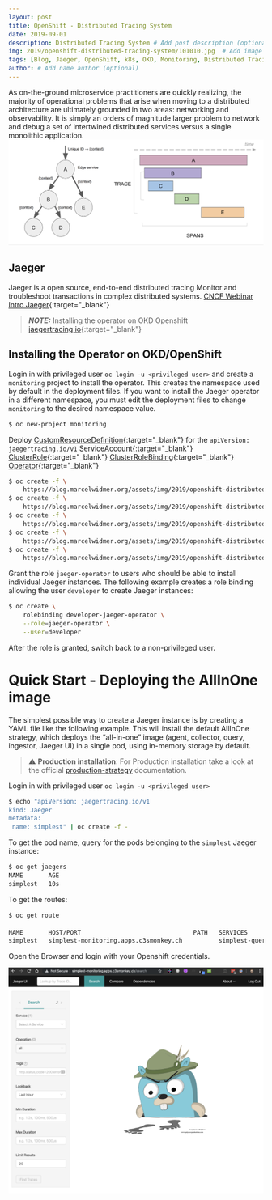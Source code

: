 ```yaml
---
layout: post
title: OpenShift - Distributed Tracing System
date: 2019-09-01
description: Distributed Tracing System # Add post description (optional)
img: 2019/openshift-distributed-tracing-system/101010.jpg  # Add image post (optional)
tags: [Blog, Jaeger, OpenShift, k8s, OKD, Monitoring, Distributed Tracing]
author: # Add name author (optional)
---
```

As on-the-ground microservice practitioners are quickly realizing, the majority of operational problems that arise when moving to a
distributed architecture are ultimately grounded in two areas: networking and observability. 
It is simply an orders of magnitude larger problem to network and debug a set of intertwined distributed services versus a single monolithic application.
![Distributed Tracing In A Nutshell](/assets/img/2019/openshift-distributed-tracing-system/Distributed-Tracing-In-A-Nutshell.png)

## Jaeger 
Jaeger is a open source, end-to-end distributed tracing Monitor and troubleshoot transactions in complex distributed systems.
[CNCF Webinar Intro Jaeger](https://www.cncf.io/wp-content/uploads/2018/01/CNCF_Webinar_Intro_Jaeger_v1.0_-_2018-01-16.pdf){:target="_blank"}

> **_NOTE:_**  Installing the operator on OKD Openshift [jaegertracing.io](https://www.jaegertracing.io/docs/1.13/operator/#installing-the-operator-on-okd-openshift){:target="_blank"}


## Installing the Operator on OKD/OpenShift
Login in with privileged user `oc login -u <privileged user>` and create a `monitoring` project to install the operator.
This creates the namespace used by default in the deployment files. If you want to install the Jaeger operator in a different namespace, 
you must edit the deployment files to change `monitoring` to the desired namespace value.
```bash
$ oc new-project monitoring
```

Deploy [CustomResourceDefinition](/assets/img/2019/openshift-distributed-tracing-system/deploy/jaegertracing_v1_jaeger_crd.yaml){:target="_blank"} for the `apiVersion: jaegertracing.io/v1`
[ServiceAccount](/assets/img/2019/openshift-distributed-tracing-system/deploy/service_account.yaml){:target="_blank"} [ClusterRole](/assets/img/2019/openshift-distributed-tracing-system/deploy/role.yaml){:target="_blank"} 
[ClusterRoleBinding](/assets/img/2019/openshift-distributed-tracing-system/deploy/role_binding.yaml){:target="_blank"} [Operator](/assets/img/2019/openshift-distributed-tracing-system/deploy/operator.yaml){:target="_blank"}

```bash
$ oc create -f \
    https://blog.marcelwidmer.org/assets/img/2019/openshift-distributed-tracing-system/deploy/jaegertracing_v1_jaeger_crd.yaml
$ oc create -f \
    https://blog.marcelwidmer.org/assets/img/2019/openshift-distributed-tracing-system/deploy/service_account.yaml    
$ oc create -f \
    https://blog.marcelwidmer.org/assets/img/2019/openshift-distributed-tracing-system/deploy/role.yaml    
$ oc create -f \
    https://blog.marcelwidmer.org/assets/img/2019/openshift-distributed-tracing-system/deploy/role_binding.yaml    
$ oc create -f \
    https://blog.marcelwidmer.org/assets/img/2019/openshift-distributed-tracing-system/deploy/operator.yaml    

```

Grant the role `jaeger-operator` to users who should be able to install individual Jaeger instances. 
The following example creates a role binding allowing the user `developer` to create Jaeger instances:
```bash 
$ oc create \
    rolebinding developer-jaeger-operator \
    --role=jaeger-operator \
    --user=developer
```
After the role is granted, switch back to a non-privileged user.


# Quick Start - Deploying the AllInOne image
The simplest possible way to create a Jaeger instance is by creating a YAML file like the following example. 
This will install the default AllInOne strategy, which deploys the “all-in-one” image 
(agent, collector, query, ingestor, Jaeger UI) in a single pod, using in-memory storage by default.

> ⚠️ **Production installation**: For Production installation take a look at the official [production-strategy](https://www.jaegertracing.io/docs/1.13/operator/#production-strategy) documentation.


Login in with privileged user `oc login -u <privileged user>`
```bash 
$ echo "apiVersion: jaegertracing.io/v1
kind: Jaeger
metadata:
 name: simplest" | oc create -f -
```
To get the pod name, query for the pods belonging to the `simplest` Jaeger instance:

```bash
$ oc get jaegers                                                                                                                                                            
NAME       AGE
simplest   10s
```

To get the routes:
```bash
$ oc get route

NAME       HOST/PORT                               PATH   SERVICES         PORT    TERMINATION   WILDCARD
simplest   simplest-monitoring.apps.c3smonkey.ch          simplest-query   <all>   reencrypt     None
```

Open the Browser and login with your Openshift credentials.

![Simples Jaeger Monitoring](/assets/img/2019/openshift-distributed-tracing-system/simplest-monitoring.png)



[jekyll-docs]: https://jekyllrb.com/docs/home
[jekyll-gh]:   https://github.com/jekyll/jekyll
[jekyll-talk]: https://talk.jekyllrb.com/

